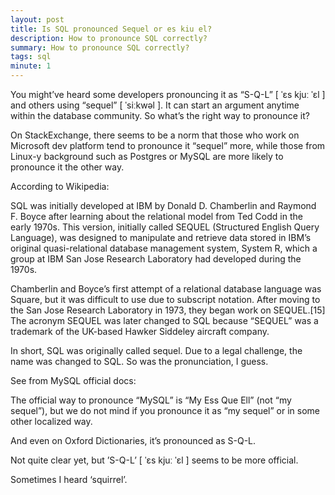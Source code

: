 ```yaml
---
layout: post
title: Is SQL pronounced Sequel or es kiu el?
description: How to pronounce SQL correctly?
summary: How to pronounce SQL correctly?
tags: sql
minute: 1
---
```



You might’ve heard some developers pronouncing it as “S-Q-L” [ ˈɛs kjuː ˈɛl ] and others using “sequel” [ ˈsiːkwəl ]. It can start an argument anytime within the database community. So what’s the right way to pronounce it?

On StackExchange, there seems to be a norm that those who work on Microsoft dev platform tend to pronounce it “sequel” more, while those from Linux-y background such as Postgres or MySQL are more likely to pronounce it the other way.

According to Wikipedia:

SQL was initially developed at IBM by Donald D. Chamberlin and Raymond F. Boyce after learning about the relational model from Ted Codd in the early 1970s. This version, initially called SEQUEL (Structured English Query Language), was designed to manipulate and retrieve data stored in IBM’s original quasi-relational database management system, System R, which a group at IBM San Jose Research Laboratory had developed during the 1970s.


Chamberlin and Boyce’s first attempt of a relational database language was Square, but it was difficult to use due to subscript notation. After moving to the San Jose Research Laboratory in 1973, they began work on SEQUEL.[15] The acronym SEQUEL was later changed to SQL because “SEQUEL” was a trademark of the UK-based Hawker Siddeley aircraft company.


In short, SQL was originally called sequel. Due to a legal challenge, the name was changed to SQL. So was the pronunciation, I guess.

See from MySQL official docs:

The official way to pronounce “MySQL” is “My Ess Que Ell” (not “my sequel”), but we do not mind if you pronounce it as “my sequel” or in some other localized way.

And even on Oxford Dictionaries, it’s pronounced as S-Q-L.

Not quite clear yet, but ’S-Q-L’ [ ˈɛs kjuː ˈɛl ] seems to be more official.

Sometimes I heard ‘squirrel’.
